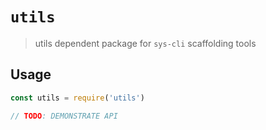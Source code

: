# `utils`

> utils dependent package for `sys-cli` scaffolding tools

## Usage

```javascript
const utils = require('utils')

// TODO: DEMONSTRATE API
```
